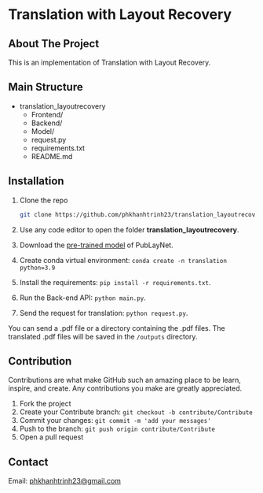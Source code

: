 # Translation with Layout Recovery

## About The Project

This is an implementation of Translation with Layout Recovery.

## Main Structure

 * translation_layoutrecovery
   * Frontend/
   * Backend/
   * Model/
   * request.py
   * requirements.txt
   * README.md

## Installation

1. Clone the repo

   ```sh
   git clone https://github.com/phkhanhtrinh23/translation_layoutrecovery.git
   ```

2. Use any code editor to open the folder **translation_layoutrecovery**.

3. Download the [pre-trained model](https://drive.google.com/file/d/1Jx2m_2I1d9PYzFRQ4gl82xQa-G7Vsnsl/view?usp=sharing) of PubLayNet.

4. Create conda virtual environment: `conda create -n translation python=3.9`

5. Install the requirements: `pip install -r requirements.txt`.

6. Run the Back-end API: `python main.py`.

7. Send the request for translation: `python request.py`.

You can send a .pdf file or a directory containing the .pdf files. The translated .pdf files will be saved in the `/outputs` directory.

## Contribution

Contributions are what make GitHub such an amazing place to be learn, inspire, and create. Any contributions you make are greatly appreciated.

1. Fork the project
2. Create your Contribute branch: `git checkout -b contribute/Contribute`
3. Commit your changes: `git commit -m 'add your messages'`
4. Push to the branch: `git push origin contribute/Contribute`
5. Open a pull request

## Contact

Email: phkhanhtrinh23@gmail.com
